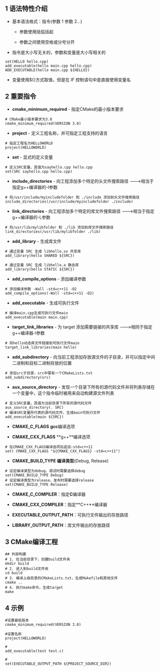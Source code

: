 ## 1 语法特性介绍

+ 基本语法格式：指令(参数 1 参数 2...) 

  + 参数使用括弧括起

  + 参数之间使用空格或分号分开 
+ 指令是大小写无关的，参数和变量是大小写相关的 
```
set(HELLO hello.cpp)
add_executable(hello main.cpp hello.cpp)
ADD_EXECUTABLE(hello main.cpp ${HELLO})
```

+ 变量使用${}方式取值，但是在 IF 控制语句中是直接使用变量名



## 2 重要指令

+ **cmake_minimum_required** - 指定CMake的最小版本要求
```
# CMake最小版本要求为3.0
cmake_minimum_required(VERSION 3.0)
```
+ **project** - 定义工程名称，并可指定工程支持的语言 
```
# 指定工程名为HELLOWORLD
project(HELLOWORLD)
```
+ **set** - 显式的定义变量
```
# 定义SRC变量，其值为sayhello.cpp hello.cpp
set(SRC sayhello.cpp hello.cpp)
```
+ **include_directories** - 向工程添加多个特定的头文件搜索路径 --->相当于指定g++编译器的-I参数
```
# 将/usr/include/myincludefolder 和 ./include 添加到头文件搜索路径
include_directories(/usr/include/myincludefolder ./include)
```
+ **link_directories** - 向工程添加多个特定的库文件搜索路径 --->相当于指定g++编译器的-L参数
```
# 将/usr/lib/mylibfolder 和 ./lib 添加到库文件搜索路径
link_directories(/usr/lib/mylibfolder ./lib)
```
+ **add_library** - 生成库文件
```
# 通过变量 SRC 生成 libhello.so 共享库
add_library(hello SHARED ${SRC})

# 通过变量 SRC 生成 libhello.a 静态库
add_library(hello STATIC ${SRC})
```
+ **add_compile_options** - 添加编译参数
```
# 添加编译参数 -Wall -std=c++11 -O2
add_compile_options(-Wall -std=c++11 -O2)
```
+ **add_executable** - 生成可执行文件
```
# 编译main.cpp生成可执行文件main
add_executable(main main.cpp)
```
+ **target_link_libraries** - 为 target 添加需要链接的共享库 --->相同于指定g++编译器-l参数
```
# 将hello动态库文件链接到可执行文件main
target_link_libraries(main hello)
```
+ **add_subdirectory** - 向当前工程添加存放源文件的子目录，并可以指定中间二进制和目标二进制存放的位置
```
# 添加src子目录，src中需有一个CMakeLists.txt
add_subdirectory(src)
```
+ **aux_source_directory** - 发现一个目录下所有的源代码文件并将列表存储在一个变量中，这个指令临时被用来自动构建源文件列表
```
# 定义SRC变量，其值为当前目录下所有的源代码文件
aux_source_directory(. SRC)
# 编译SRC变量所代表的源代码文件，生成main可执行文件
add_executable(main ${SRC})
```



+ **CMAKE_C_FLAGS** **gcc**编译选项

+ **CMAKE_CXX_FLAGS** **g++**编译选项

```
# 在CMAKE_CXX_FLAGS编译选项后追加-std=c++11
set( CMAKE_CXX_FLAGS "${CMAKE_CXX_FLAGS} -std=c++11")
```

+ **CMAKE_BUILD_TYPE** **编译类型**(Debug, Release)

```
# 设定编译类型为debug，调试时需要选择debug
set(CMAKE_BUILD_TYPE Debug)
# 设定编译类型为release，发布时需要选择release
set(CMAKE_BUILD_TYPE Release)
```



+ **CMAKE_C_COMPILER**：指定**C**编译器

+ **CMAKE_CXX_COMPILER**：指定**C++**编译器

+ **EXECUTABLE_OUTPUT_PATH**：可执行文件输出的存放路径

+ **LIBRARY_OUTPUT_PATH**：库文件输出的存放路径



## 3 CMake编译工程



```
## 外部构建
# 1. 在当前目录下，创建build文件夹
mkdir build 
# 2. 进入到build文件夹
cd build
# 3. 编译上级目录的CMakeLists.txt，生成Makefile和其他文件
cmake ..
# 4. 执行make命令，生成target
make
```



## 4 示例

```
#设置最低版本
cmake_minimum_required(VERSION 3.0)

#设置名称
project(HELLOWORLD)

#
add_executable(test test.c)

#
set(EXECUTABLE_OUTPUT_PATH ${PROJECT_SOURCE_DIR})

```

